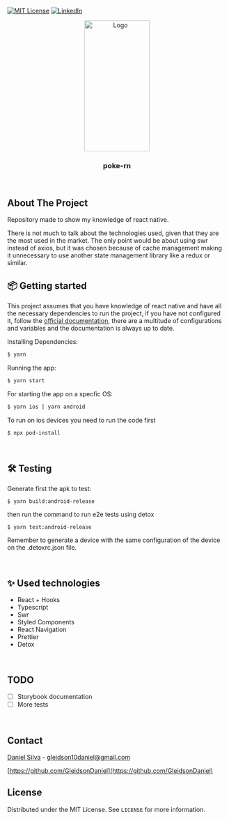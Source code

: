 
[![MIT License][license-shield]][license-url]
[![LinkedIn][linkedin-shield]][linkedin-url]

<!-- PROJECT PREVIEW -->
<p align="center">
  <a href="https://github.com/GleidsonDaniel/poke-rn">
    <img src="images/preview.gif" alt="Logo" width="150" height="300">
  </a>

  <h3 align="center">poke-rn</h3>
</p>


<br />

<!-- ABOUT THE PROJECT -->
## About The Project

Repository made to show my knowledge of react native.

There is not much to talk about the technologies used, given that they are the most used in the market. The only point would be about using swr instead of axios, but it was chosen because of cache management making it unnecessary to use another state management library like a redux or similar.

## 📦 Getting started

This project assumes that you have knowledge of react native and have all the necessary dependencies to run the project, if you have not configured it, follow the [official documentation](https://reactnative.dev/docs/environment-setup), there are a multitude of configurations and variables and the documentation is always up to date.

Installing Dependencies:

```sh
$ yarn
```

Running the app:

```sh
$ yarn start
```

For starting the app on a specfic OS:

```sh
$ yarn ios | yarn android
```

To run on ios devices you need to run the code first

```
$ npx pod-install
```

<br />

## 🛠 Testing

Generate first the apk to test:

```
$ yarn build:android-release
```

then run the command to run e2e tests using detox

```
$ yarn test:android-release
```

Remember to generate a device with the same configuration of the device on the .detoxrc.json file.

<br />

## ✨ Used technologies

- React + Hooks
- Typescript
- Swr
- Styled Components
- React Navigation
- Prettier
- Detox

<br />

## TODO

- [ ] Storybook documentation
- [ ] More tests

<br />

<!-- CONTACT -->
## Contact

[Daniel Silva](https://www.linkedin.com/in/gleidson10daniel/) - gleidson10daniel@gmail.com

[https://github.com/GleidsonDaniel](https://github.com/GleidsonDaniel)

<!-- LICENSE -->
## License

Distributed under the MIT License. See `LICENSE` for more information.

<!-- MARKDOWN LINKS & IMAGES -->
<!-- https://www.markdownguide.org/basic-syntax/#reference-style-links -->
[license-shield]: https://img.shields.io/github/license/othneildrew/Best-README-Template.svg?style=for-the-badge
[license-url]: https://github.com/othneildrew/Best-README-Template/blob/master/LICENSE.txt
[linkedin-shield]: https://img.shields.io/badge/-LinkedIn-black.svg?style=for-the-badge&logo=linkedin&colorB=555
[linkedin-url]: https://www.linkedin.com/in/gleidson10daniel/
